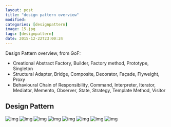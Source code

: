 ```yaml
---
layout: post
title: "design pattern overview"
modified:
categories: [designpattern]
image: 15.jpg
tags: [designpattern]
date: 2015-12-22T23:00:24
---
```


Design Pattern overview, from GoF:

- Creational
Abstract Factory, Builder, Factory method, Prototype, Singleton
- Structural
Adapter, Bridge, Composite, Decorator, Façade, Flyweight, Proxy
- Behavioural
Chain of Responsibility, Command, Interpreter, Iterator, Mediator, Memento, Observer, State, Strategy, Template Method, Visitor

## Design Pattern

![img](../../assets/images/pics/designpattern_1.jpg)
![img](../../assets/images/pics/designpattern_2.jpg)
![img](../../assets/images/pics/designpattern_3.jpg)
![img](../../assets/images/pics/designpattern_4.jpg)
![img](../../assets/images/pics/designpattern_5.jpg)
![img](../../assets/images/pics/designpattern_6.jpg)
![img](../../assets/images/pics/designpattern_7.jpg)
![img](../../assets/images/pics/designpattern_8.jpg)
